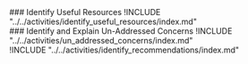 
<div class="boxtext">
### Identify Useful Resources
!INCLUDE "../../activities/identify_useful_resources/index.md"
</div>

<div class="boxtext">
### Identify and Explain Un-Addressed Concerns
!INCLUDE "../../activities/un_addressed_concerns/index.md"
</div>

<div class="boxtext">
!INCLUDE "../../activities/identify_recommendations/index.md"
</div>

